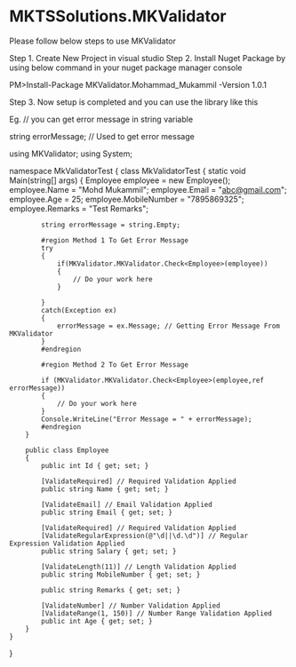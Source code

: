 # MKTSSolutions.MKValidator
Please follow below steps to use MKValidator

Step 1. Create New Project in visual studio
Step 2. Install Nuget Package by using below command in your nuget package manager console

PM>Install-Package MKValidator.Mohammad_Mukammil -Version 1.0.1

Step 3. Now setup is completed and you can use the library like this

Eg. 
// you can get error message in string variable

string errorMessage; // Used to get error message



using MKValidator;
using System;

namespace MkValidatorTest
{
    class MkValidatorTest
    {
        static void Main(string[] args)
        {
            Employee employee = new Employee();
            employee.Name = "Mohd Mukammil";
            employee.Email = "abc@gmail.com";
            employee.Age = 25;
            employee.MobileNumber = "7895869325";
            employee.Remarks = "Test Remarks";

            string errorMessage = string.Empty;

            #region Method 1 To Get Error Message
            try
            {
                if(MKValidator.MKValidator.Check<Employee>(employee))
                {
                    // Do your work here
                }
                
            }
            catch(Exception ex)
            {
                errorMessage = ex.Message; // Getting Error Message From MKValidator
            }
            #endregion

            #region Method 2 To Get Error Message 
            
            if (MKValidator.MKValidator.Check<Employee>(employee,ref errorMessage))
            {
                // Do your work here
            }
            Console.WriteLine("Error Message = " + errorMessage);
            #endregion
        }

        public class Employee
        {
            public int Id { get; set; }

            [ValidateRequired] // Required Validation Applied
            public string Name { get; set; }

            [ValidateEmail] // Email Validation Applied
            public string Email { get; set; }

            [ValidateRequired] // Required Validation Applied
            [ValidateRegularExpression(@"\d||\d.\d")] // Regular Expression Validation Applied
            public string Salary { get; set; }

            [ValidateLength(11)] // Length Validation Applied
            public string MobileNumber { get; set; }

            public string Remarks { get; set; }

            [ValidateNumber] // Number Validation Applied
            [ValidateRange(1, 150)] // Number Range Validation Applied
            public int Age { get; set; }
        }
    }
}



